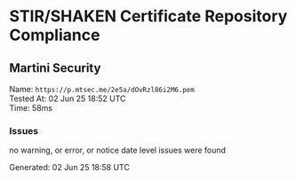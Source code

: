# STIR/SHAKEN Certificate Repository Compliance

## Martini Security

Name: `https://p.mtsec.me/2e5a/dOvRzl86i2M6.pem`\
Tested At: 02 Jun 25 18:52 UTC\
Time: 58ms

### Issues

no warning, or error, or notice date level issues were found

Generated: 02 Jun 25 18:58 UTC